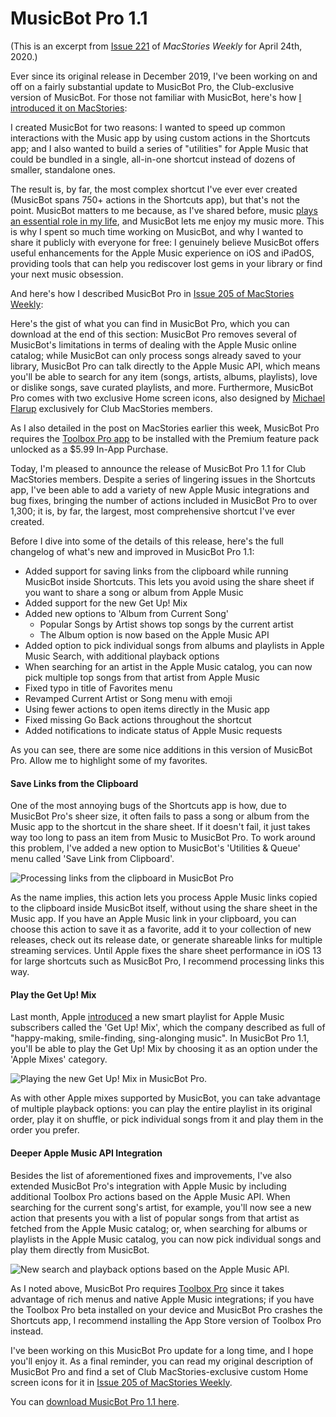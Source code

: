 # MusicBot Pro 1.1

(This is an excerpt from [Issue 221](https://mailchi.mp/macstories/ghuteogwhou5g5uowhwhgu5uwhgo5uwhgtpbhywtigb4t359l) of _MacStories Weekly_ for April 24th, 2020.)

Ever since its original release in December 2019, I've been working on and off on a fairly substantial update to MusicBot Pro, the Club-exclusive version of MusicBot. For those not familiar with MusicBot, here's how [I introduced it on MacStories](https://www.macstories.net/ios/introducing-musicbot-the-all-in-one-apple-music-assistant-powered-by-shortcuts/):

I created MusicBot for two reasons: I wanted to speed up common interactions with the Music app by using custom actions in the Shortcuts app; and I also wanted to build a series of "utilities" for Apple Music that could be bundled in a single, all-in-one shortcut instead of dozens of smaller, standalone ones.

The result is, by far, the most complex shortcut I've ever ever created (MusicBot spans 750+ actions in the Shortcuts app), but that's not the point. MusicBot matters to me because, as I've shared before, music [plays an essential role in my life](https://www.macstories.net/stories/i-made-you-a-mixtape/), and MusicBot lets me enjoy my music more. This is why I spent so much time working on MusicBot, and why I wanted to share it publicly with everyone for free: I genuinely believe MusicBot offers useful enhancements for the Apple Music experience on iOS and iPadOS, providing tools that can help you rediscover lost gems in your library or find your next music obsession.

And here's how I described MusicBot Pro in [Issue 205 of MacStories Weekly](https://mailchi.mp/macstories/gshuihgo8w37tghyo983ow3h5y8qhuoy3ghbkguqhiq9ovx15780dsvhfvuiwk47jukr6ur6kj):

Here's the gist of what you can find in MusicBot Pro, which you can download at the end of this section: MusicBot Pro removes several of MusicBot's limitations in terms of dealing with the Apple Music online catalog; while MusicBot can only process songs already saved to your library, MusicBot Pro can talk directly to the Apple Music API, which means you'll be able to search for any item (songs, artists, albums, playlists), love or dislike songs, save curated playlists, and more. Furthermore, MusicBot Pro comes with two exclusive Home screen icons, also designed by [Michael Flarup](https://twitter.com/flarup) exclusively for Club MacStories members.

As I also detailed in the post on MacStories earlier this week, MusicBot Pro requires the [Toolbox Pro app](https://apps.apple.com/us/app/toolbox-pro-for-shortcuts/id1476205977) to be installed with the Premium feature pack unlocked as a $5.99 In-App Purchase.

Today, I'm pleased to announce the release of MusicBot Pro 1.1 for Club MacStories members. Despite a series of lingering issues in the Shortcuts app, I've been able to add a variety of new Apple Music integrations and bug fixes, bringing the number of actions included in MusicBot Pro to over 1,300; it is, by far, the largest, most comprehensive shortcut I've ever created.

Before I dive into some of the details of this release, here's the full changelog of what's new and improved in MusicBot Pro 1.1:

  * Added support for saving links from the clipboard while running MusicBot inside Shortcuts. This lets you avoid using the share sheet if you want to share a song or album from Apple Music
  * Added support for the new Get Up! Mix
  * Added new options to 'Album from Current Song'
    * Popular Songs by Artist shows top songs by the current artist
    * The Album option is now based on the Apple Music API
  * Added option to pick individual songs from albums and playlists in Apple Music Search, with additional playback options
  * When searching for an artist in the Apple Music catalog, you can now pick multiple top songs from that artist from Apple Music
  * Fixed typo in title of Favorites menu
  * Revamped Current Artist or Song menu with emoji
  * Using fewer actions to open items directly in the Music app
  * Fixed missing Go Back actions throughout the shortcut
  * Added notifications to indicate status of Apple Music requests

As you can see, there are some nice additions in this version of MusicBot Pro. Allow me to highlight some of my favorites.

#### Save Links from the Clipboard

One of the most annoying bugs of the Shortcuts app is how, due to MusicBot Pro's sheer size, it often fails to pass a song or album from the Music app to the shortcut in the share sheet. If it doesn't fail, it just takes way too long to pass an item from Music to MusicBot Pro. To work around this problem, I've added a new option to MusicBot's 'Utilities & Queue' menu called 'Save Link from Clipboard'.

![Processing links from the clipboard in MusicBot Pro](https://2672686a4cf38e8c2458-2712e00ea34e3076747650c92426bbb5.ssl.cf1.rackcdn.com/2020-04-24-11-55-11.jpeg)

As the name implies, this action lets you process Apple Music links copied to the clipboard inside MusicBot itself, without using the share sheet in the Music app. If you have an Apple Music link in your clipboard, you can choose this action to save it as a favorite, add it to your collection of new releases, check out its release date, or generate shareable links for multiple streaming services. Until Apple fixes the share sheet performance in iOS 13 for large shortcuts such as MusicBot Pro, I recommend processing links this way.

#### Play the Get Up! Mix

Last month, Apple [introduced](https://www.macstories.net/linked/apple-music-debuts-new-get-up-mix-algorithmic-playlist/) a new smart playlist for Apple Music subscribers called the 'Get Up! Mix', which the company described as full of "happy-making, smile-finding, sing-alonging music". In MusicBot Pro 1.1, you'll be able to play the Get Up! Mix by choosing it as an option under the 'Apple Mixes' category.

![Playing the new Get Up! Mix in MusicBot Pro. ](https://2672686a4cf38e8c2458-2712e00ea34e3076747650c92426bbb5.ssl.cf1.rackcdn.com/2020-04-24-11-58-22.jpeg)

As with other Apple mixes supported by MusicBot, you can take advantage of multiple playback options: you can play the entire playlist in its original order, play it on shuffle, or pick individual songs from it and play them in the order you prefer.

#### Deeper Apple Music API Integration

Besides the list of aforementioned fixes and improvements, I've also extended MusicBot Pro's integration with Apple Music by including additional Toolbox Pro actions based on the Apple Music API. When searching for the current song's artist, for example, you'll now see a new action that presents you with a list of popular songs from that artist as fetched from the Apple Music catalog; or, when searching for albums or playlists in the Apple Music catalog, you can now pick individual songs and play them directly from MusicBot.

![New search and playback options based on the Apple Music API.](https://2672686a4cf38e8c2458-2712e00ea34e3076747650c92426bbb5.ssl.cf1.rackcdn.com/2020-04-24-12-02-54.jpeg)

As I noted above, MusicBot Pro requires [Toolbox Pro](https://apps.apple.com/us/app/toolbox-pro-for-shortcuts/id1476205977) since it takes advantage of rich menus and native Apple Music integrations; if you have the Toolbox Pro beta installed on your device and MusicBot Pro crashes the Shortcuts app, I recommend installing the App Store version of Toolbox Pro instead.

I've been working on this MusicBot Pro update for a long time, and I hope you'll enjoy it. As a final reminder, you can read my original description of MusicBot Pro and find a set of Club MacStories-exclusive custom Home screen icons for it in [Issue 205 of MacStories Weekly](https://mailchi.mp/macstories/gshuihgo8w37tghyo983ow3h5y8qhuoy3ghbkguqhiq9ovx15780dsvhfvuiwk47jukr6ur6kj).

You can [download MusicBot Pro 1.1 here](https://www.icloud.com/shortcuts/eb0298be57934ce7af643f95cba8c49f).